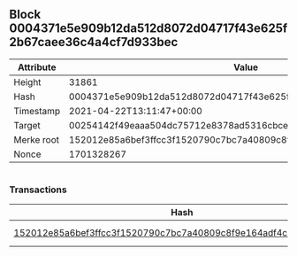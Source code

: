 ## Block 0004371e5e909b12da512d8072d04717f43e625f2b67caee36c4a4cf7d933bec

Attribute | Value
--- | ---
Height | 31861
Hash | 0004371e5e909b12da512d8072d04717f43e625f2b67caee36c4a4cf7d933bec
Timestamp | 2021-04-22T13:11:47+00:00
Target | 00254142f49eaaa504dc75712e8378ad5316cbcead634704b3734b6271167cc4
Merke root | 152012e85a6bef3ffcc3f1520790c7bc7a40809c8f9e164adf4c6caf1e20dba5
Nonce | 1701328267

```

```

### Transactions

Hash | Amount
--- | ---
[152012e85a6bef3ffcc3f1520790c7bc7a40809c8f9e164adf4c6caf1e20dba5](152012e85a6bef3ffcc3f1520790c7bc7a40809c8f9e164adf4c6caf1e20dba5.md) | 10.00000000 SKEPTI 
